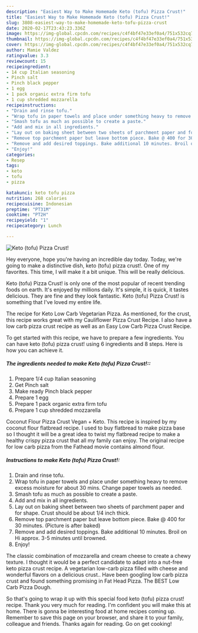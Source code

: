 ```yaml
---
description: "Easiest Way to Make Homemade Keto (tofu) Pizza Crust!"
title: "Easiest Way to Make Homemade Keto (tofu) Pizza Crust!"
slug: 3808-easiest-way-to-make-homemade-keto-tofu-pizza-crust
date: 2020-02-17T23:43:23.336Z
image: https://img-global.cpcdn.com/recipes/c4f4bf47e33ef0a4/751x532cq70/keto-tofu-pizza-crust-recipe-main-photo.jpg
thumbnail: https://img-global.cpcdn.com/recipes/c4f4bf47e33ef0a4/751x532cq70/keto-tofu-pizza-crust-recipe-main-photo.jpg
cover: https://img-global.cpcdn.com/recipes/c4f4bf47e33ef0a4/751x532cq70/keto-tofu-pizza-crust-recipe-main-photo.jpg
author: Mamie Valdez
ratingvalue: 3.3
reviewcount: 15
recipeingredient:
- 14 cup Italian seasoning
- Pinch salt
- Pinch black pepper
- 1 egg
- 1 pack organic extra firm tofu
- 1 cup shredded mozzarella
recipeinstructions:
- "Drain and rinse tofu."
- "Wrap tofu in paper towels and place under something heavy to remove excess moisture for about 30 mins. Change paper towels as needed."
- "Smash tofu as much as possible to create a paste."
- "Add and mix in all ingredients."
- "Lay out on baking sheet between two sheets of parchment paper and for shape. Crust should be about 1/4 inch thick."
- "Remove top parchment paper but leave bottom piece. Bake @ 400 for 30 minutes. (Picture is after baked)"
- "Remove and add desired toppings. Bake additional 10 minutes. Broil on Hi approx. 3-5 minutes until browned."
- "Enjoy!"
categories:
- Resep
tags:
- keto
- tofu
- pizza

katakunci: keto tofu pizza
nutrition: 268 calories
recipecuisine: Indonesian
preptime: "PT31M"
cooktime: "PT2H"
recipeyield: "1"
recipecategory: Lunch

---
```



![Keto (tofu) Pizza Crust!](https://img-global.cpcdn.com/recipes/c4f4bf47e33ef0a4/751x532cq70/keto-tofu-pizza-crust-recipe-main-photo.jpg)

Hey everyone, hope you're having an incredible day today. Today, we're going to make a distinctive dish, keto (tofu) pizza crust!. One of my favorites. This time, I will make it a bit unique. This will be really delicious.

Keto (tofu) Pizza Crust! is only one of the most popular of recent trending foods on earth. It's enjoyed by millions daily. It's simple, it is quick, it tastes delicious. They are fine and they look fantastic. Keto (tofu) Pizza Crust! is something that I've loved my entire life.

The recipe for Keto Low Carb Vegetarian Pizza. As mentioned, for the crust, this recipe works great with my Cauliflower Pizza Crust Recipe. I also have a low carb pizza crust recipe as well as an Easy Low Carb Pizza Crust Recipe.


To get started with this recipe, we have to prepare a few ingredients. You can have keto (tofu) pizza crust! using 6 ingredients and 8 steps. Here is how you can achieve it.

##### The ingredients needed to make Keto (tofu) Pizza Crust!::

1. Prepare 1/4 cup Italian seasoning
1. Get Pinch salt
1. Make ready Pinch black pepper
1. Prepare 1 egg
1. Prepare 1 pack organic extra firm tofu
1. Prepare 1 cup shredded mozzarella


Coconut Flour Pizza Crust Vegan + Keto. This recipe is inspired by my coconut flour flatbread recipe. I used to buy flatbread to make pizza base so I thought it will be a great idea to twist my flatbread recipe to make a healthy crispy pizza crust that all my family can enjoy. The original recipe for low carb pizza from the Fathead movie contains almond flour. 

##### Instructions to make Keto (tofu) Pizza Crust!:

1. Drain and rinse tofu.
1. Wrap tofu in paper towels and place under something heavy to remove excess moisture for about 30 mins. Change paper towels as needed.
1. Smash tofu as much as possible to create a paste.
1. Add and mix in all ingredients.
1. Lay out on baking sheet between two sheets of parchment paper and for shape. Crust should be about 1/4 inch thick.
1. Remove top parchment paper but leave bottom piece. Bake @ 400 for 30 minutes. (Picture is after baked)
1. Remove and add desired toppings. Bake additional 10 minutes. Broil on Hi approx. 3-5 minutes until browned.
1. Enjoy!


The classic combination of mozzarella and cream cheese to create a chewy texture. I thought it would be a perfect candidate to adapt into a nut-free keto pizza crust recipe. A vegetarian low-carb pizza filled with cheese and wonderful flavors on a delicious crust.. Have been googling low carb pizza crust and found something promising in Fat Head Pizza. The BEST Low Carb Pizza Dough. 

So that's going to wrap it up with this special food keto (tofu) pizza crust! recipe. Thank you very much for reading. I'm confident you will make this at home. There is gonna be interesting food at home recipes coming up. Remember to save this page on your browser, and share it to your family, colleague and friends. Thanks again for reading. Go on get cooking!
